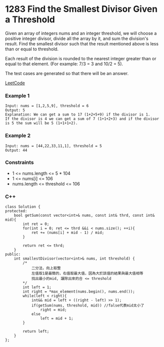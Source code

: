 # 1283 Find the Smallest Divisor Given a Threshold

Given an array of integers nums and an integer threshold, we will choose a positive integer divisor, divide all the array by it, and sum the division's result. Find the smallest divisor such that the result mentioned above is less than or equal to threshold.

Each result of the division is rounded to the nearest integer greater than or equal to that element. (For example: 7/3 = 3 and 10/2 = 5).

The test cases are generated so that there will be an answer.


[LeetCode](https://leetcode.cn/problems/find-the-smallest-divisor-given-a-threshold/description/)

### Example 1

```
Input: nums = [1,2,5,9], threshold = 6
Output: 5
Explanation: We can get a sum to 17 (1+2+5+9) if the divisor is 1. 
If the divisor is 4 we can get a sum of 7 (1+1+2+3) and if the divisor is 5 the sum will be 5 (1+1+1+2). 
```

### Example 2

```
Input: nums = [44,22,33,11,1], threshold = 5
Output: 44
```

### Constraints

* 1 <= nums.length <= 5 * 104
* 1 <= nums[i] <= 106
* nums.length <= threshold <= 106

### C++ 

```
class Solution {
protected:
    bool getSum(const vector<int>& nums, const int& thrd, const int& mid){
        int ret = 0;
        for(int i = 0; ret <= thrd &&i < nums.size(); ++i){
            ret += (nums[i] + mid - 1) / mid;
        }

        return ret <= thrd;
    }
public:
    int smallestDivisor(vector<int>& nums, int threshold) {
        /*
            二分法，向上取整
            左值取1是最簡的，右值取最大值，因為大於該值的結果與最大值相等
            找出最小的mid, 讓除出來的合 <= threshold
        */
        int left = 1;
        int right = *max_element(nums.begin(), nums.end());
        while(left < right){
            int&& mid = left + ((right - left) >> 1);
            if(getSum(nums, threshold, mid)) //false代表mid太小了
                right = mid;
            else 
                left = mid + 1;
        }
        
        return left;
    }
};
```
